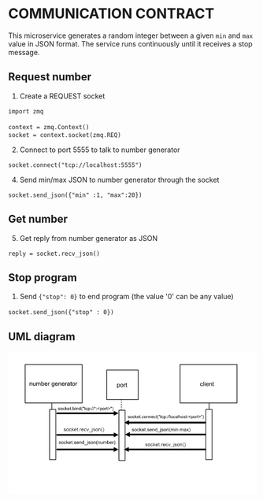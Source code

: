 # COMMUNICATION CONTRACT

This microservice generates a random integer between a given `min` and `max` value in JSON format. The service runs continuously until it receives a stop message.

## Request number


1) Create a REQUEST socket

````
import zmq

context = zmq.Context()
socket = context.socket(zmq.REQ)
````

2) Connect to port 5555 to talk to number generator

````
socket.connect("tcp://localhost:5555")

````

4) Send min/max JSON to number generator through the socket


````
socket.send_json({"min" :1, "max":20})

````

## Get number

5) Get reply from number generator as JSON


````
reply = socket.recv_json()

````

## Stop program

1) Send `{"stop": 0}` to end program (the value '0' can be any value)

``socket.send_json({"stop" : 0})``

## UML diagram

![](uml_diagram.png)





